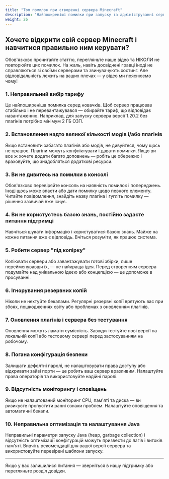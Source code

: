 ```yaml
---
title: "Топ помилок при створенні сервера Minecraft"
description: "Найпоширеніші помилки при запуску та адмініструванні сервера Minecraft і як їх уникнути."
weight: 26
---
```


## Хочете відкрити свій сервер Minecraft і навчитися правильно ним керувати?

Обов'язково прочитайте статтю, перегляньте наше відео та НІКОЛИ не повторюйте цих помилок. На жаль, навіть досвідчені гравці іноді не справляються зі своїми серверами та звинувачують хостинг. Але відповідальність лежить на ваших плечах — у відео ми пояснюємо чому!

### 1. Неправильний вибір тарифу

Це найпоширеніша помилка серед новачків. Щоб сервер працював стабільно і не перевантажувався — обирайте тариф, що відповідає навантаженню. Наприклад, для запуску сервера версії 1.20.2 без плагінів потрібно мінімум 2 ГБ ОЗП.

### 2. Встановлення надто великої кількості модів і/або плагінів

Якщо встановити забагато плагінів або модів, не дивуйтеся, чому щось не працює. Плагіни можуть конфліктувати і давати помилки. Якщо ви все ж хочете додати багато доповнень — робіть це обережно і враховуйте, що знадобляться додаткові ресурси.

### 3. Ви не дивитесь на помилки в консолі

Обов'язково перевіряйте консоль на наявність помилок і попереджень. Іноді щось може впасти або дати помилку щодо певного елементу. Читайте повідомлення, знайдіть назву плагіна і гугліть помилку — рішення зазвичай вже існує.

### 4. Ви не користуєтесь базою знань, постійно задаєте питання підтримці

Навчіться шукати інформацію і користуватися базою знань. Майже на кожне питання вже є відповідь. Вчіться розуміти, як працює система.

### 5. Робити сервер "під копірку"

Копіювати сервери або завантажувати готові збірки, лише перейменувавши їх, — не найкраща ідея. Перед створенням сервера подумайте над унікальною ідеєю або концепцією — це допоможе в просуванні.

### 6. Ігнорування резервних копій

Ніколи не нехтуйте бекапами. Регулярні резервні копії врятують вас при збоях, пошкодженнях світу або проблемах з оновленням плагінів.

### 7. Оновлення плагінів і сервера без тестування

Оновлення можуть ламати сумісність. Завжди тестуйте нові версії на локальній копії або тестовому сервері перед застосуванням на робочому.

### 8. Погана конфігурація безпеки

Залишати дефолтні паролі, не налаштовувати права доступу або відкривати зайві порти — це робить ваш сервер вразливим. Налаштуйте права операторів та використовуйте надійні паролі.

### 9. Відсутність моніторингу і сповіщень

Якщо не налаштований моніторинг CPU, пам'яті та диска — ви ризикуєте пропустити ранні ознаки проблем. Налаштуйте оповіщення та автоматичні бекапи.

### 10. Неправильна оптимізація та налаштування Java

Неправильні параметри запуску Java (heap, garbage collection) і відсутність оптимізації конфігурацій можуть призвести до лагів і витоків пам'яті. Вивчіть рекомендації для вашої версії сервера та використовуйте перевірені шаблони запуску.

---

Якщо у вас залишилися питання — зверніться в нашу підтримку або перегляньте розділ довідки.

